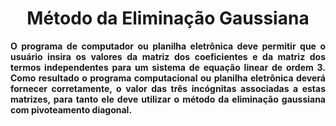 <h1 align="center" style="font-weight: bold;">Método da Eliminação Gaussiana </h1>

<p align="justify">
    <b>O programa de computador ou planilha eletrônica deve permitir que o usuário insira os valores da matriz dos coeficientes e da matriz dos termos independentes para um sistema de equação linear de ordem 3.
    Como resultado o programa computacional ou planilha eletrônica deverá fornecer corretamente,
    o valor das três incógnitas associadas a estas matrizes, para tanto ele deve utilizar o método da eliminação gaussiana com pivoteamento diagonal.
    </b>
</p>

